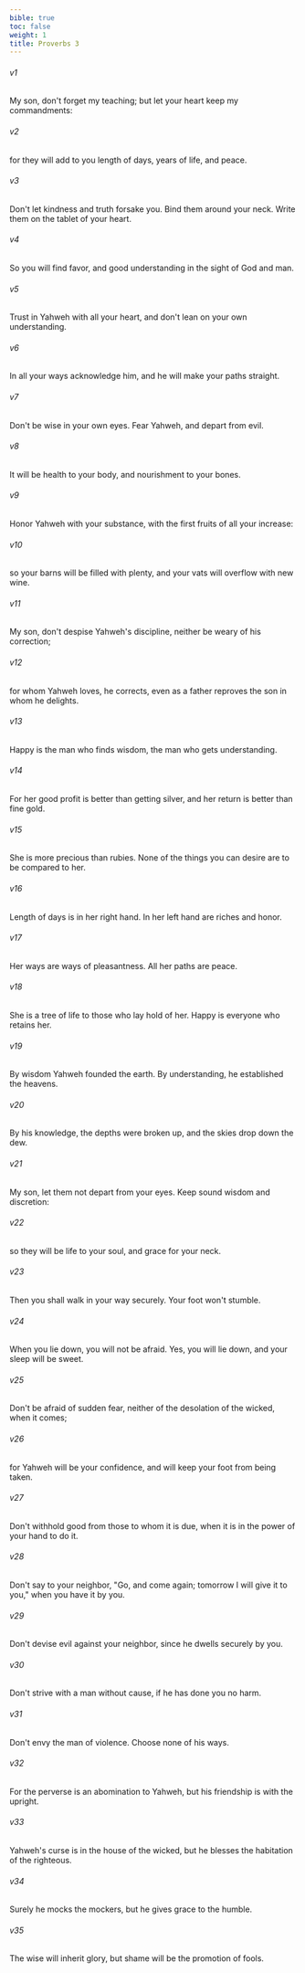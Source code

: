 ```yaml
---
bible: true
toc: false
weight: 1
title: Proverbs 3
---
```




###### v1 
My son, don't forget my teaching; but let your heart keep my commandments: 

###### v2 
for they will add to you length of days, years of life, and peace. 

###### v3 
Don't let kindness and truth forsake you. Bind them around your neck. Write them on the tablet of your heart. 

###### v4 
So you will find favor, and good understanding in the sight of God and man. 

###### v5 
Trust in Yahweh with all your heart, and don't lean on your own understanding. 

###### v6 
In all your ways acknowledge him, and he will make your paths straight. 

###### v7 
Don't be wise in your own eyes. Fear Yahweh, and depart from evil. 

###### v8 
It will be health to your body, and nourishment to your bones. 

###### v9 
Honor Yahweh with your substance, with the first fruits of all your increase: 

###### v10 
so your barns will be filled with plenty, and your vats will overflow with new wine. 

###### v11 
My son, don't despise Yahweh's discipline, neither be weary of his correction; 

###### v12 
for whom Yahweh loves, he corrects, even as a father reproves the son in whom he delights. 

###### v13 
Happy is the man who finds wisdom, the man who gets understanding. 

###### v14 
For her good profit is better than getting silver, and her return is better than fine gold. 

###### v15 
She is more precious than rubies. None of the things you can desire are to be compared to her. 

###### v16 
Length of days is in her right hand. In her left hand are riches and honor. 

###### v17 
Her ways are ways of pleasantness. All her paths are peace. 

###### v18 
She is a tree of life to those who lay hold of her. Happy is everyone who retains her. 

###### v19 
By wisdom Yahweh founded the earth. By understanding, he established the heavens. 

###### v20 
By his knowledge, the depths were broken up, and the skies drop down the dew. 

###### v21 
My son, let them not depart from your eyes. Keep sound wisdom and discretion: 

###### v22 
so they will be life to your soul, and grace for your neck. 

###### v23 
Then you shall walk in your way securely. Your foot won't stumble. 

###### v24 
When you lie down, you will not be afraid. Yes, you will lie down, and your sleep will be sweet. 

###### v25 
Don't be afraid of sudden fear, neither of the desolation of the wicked, when it comes; 

###### v26 
for Yahweh will be your confidence, and will keep your foot from being taken. 

###### v27 
Don't withhold good from those to whom it is due, when it is in the power of your hand to do it. 

###### v28 
Don't say to your neighbor, "Go, and come again; tomorrow I will give it to you," when you have it by you. 

###### v29 
Don't devise evil against your neighbor, since he dwells securely by you. 

###### v30 
Don't strive with a man without cause, if he has done you no harm. 

###### v31 
Don't envy the man of violence. Choose none of his ways. 

###### v32 
For the perverse is an abomination to Yahweh, but his friendship is with the upright. 

###### v33 
Yahweh's curse is in the house of the wicked, but he blesses the habitation of the righteous. 

###### v34 
Surely he mocks the mockers, but he gives grace to the humble. 

###### v35 
The wise will inherit glory, but shame will be the promotion of fools.

